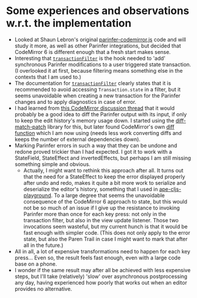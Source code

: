 # Some experiences and observations w.r.t. the implementation

 * Looked at Shaun Lebron's original [parinfer-codemirror.js](https://github.com/shaunlebron/parinfer-codemirror) code and will study it more, as well as other Parinfer integrations, but decided that CodeMirror 6 is different enough that a fresh start makes sense.
 * Interesting that [`transactionFilter`](https://codemirror.net/docs/ref/#state.EditorState^transactionFilter) is the hook needed to 'add' synchronous Parinfer modifications to a user triggered state transaction. (I overlooked it at first, because filtering means something else in the contexts that I am used to.)
 * The documentation for [`transactionFilter`](https://codemirror.net/docs/ref/#state.EditorState^transactionFilter) clearly states that it is recommended to avoid accessing `Transaction.state` in a filter, but it seems unavoidable when creating a new transaction for the Parinfer changes and to apply diagnostics in case of error.
 * I had learned from [this CodeMirror discussion thread](https://discuss.codemirror.net/t/implement-parinfer-with-snippets/3549/2) that it would probably be a good idea to diff the Parinfer output with its input, if only to keep the edit history's memory usage down. I started using the [diff-match-patch](https://github.com/google/diff-match-patch) library for this, but later found CodeMirror's own [diff function](https://github.com/codemirror/merge?tab=readme-ov-file#user-content-diff) which I am now using (needs less work converting diffs and keeps the number of external dependencies down).
 * Marking Parinfer errors in such a way that they can be undone and redone proved trickier than I had expected. I got it to work with a StateField, StateEffect and invertedEffects, but perhaps I am still missing something simple and obvious.
   - Actually, I might want to rethink this approach after all. It turns out that the need for a StateEffect to keep the error displayed properly after undo and redo, makes it quite a bit
     more work to serialize and deserialize the editor's history, something that I used in [ape-cljs-playground](https://jurjanpaul.github.io/ape-cljs-playground/). To a large degree that seems the unavoidable consequence of the CodeMirror 6 approach to state, but this would not be so much of an issue if I give up the resistance to invoking Parinfer more than once for each key press: not only in the transaction filter, but also in the view update listener. Those two invocations seem wasteful, but my current hunch is that it would be fast enough with simpler code. (This does not only apply to the error state, but also the Paren Trail in case I might want to mark that after all in the future.)
 * All in all, a lot of expensive transformations need to happen for each key press... Even so, the result feels fast enough, even with a large code base on a phone.
 * I wonder if the same result may after all be achieved with less expensive steps, but I'll take (relatively) 'slow' over asynchronous postprocessing any day, having experienced how poorly that works out when an editor provides no alternative.
